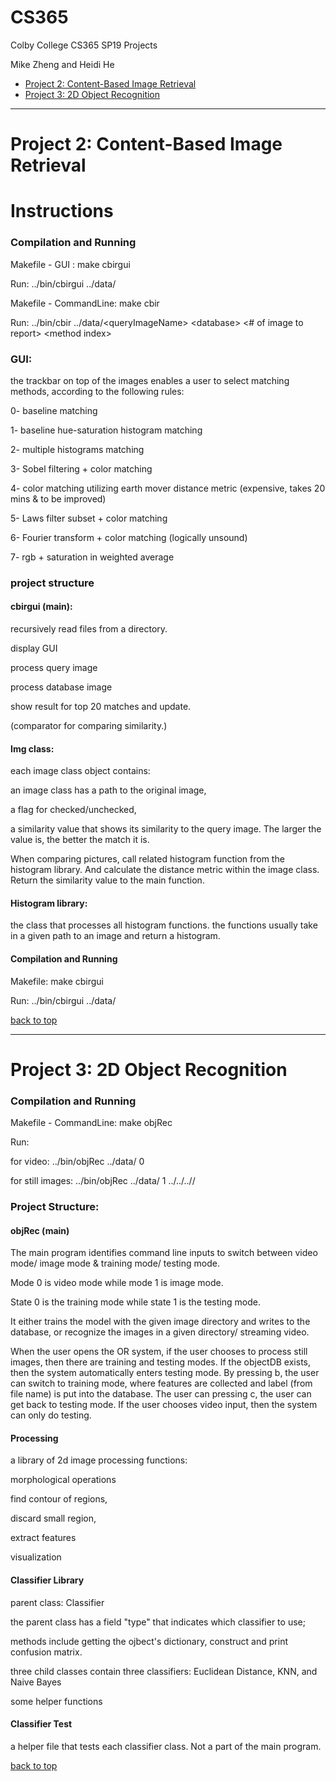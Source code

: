 # CS365
Colby College CS365 SP19 Projects

Mike Zheng and Heidi He
- [Project 2: Content-Based Image Retrieval](https://github.com/xzheng902/CS365/blob/master/README.md#project-2-content-based-image-retrieval)
- [Project 3: 2D Object Recognition](https://github.com/xzheng902/CS365/blob/master/README.md#project-3-2d-object-recognition)


***
# Project 2: Content-Based Image Retrieval

# Instructions
### Compilation and Running
Makefile - GUI : make cbirgui

Run: ../bin/cbirgui ../data/<queryImageName> <database>

Makefile - CommandLine: make cbir

Run: ../bin/cbir ../data/&lt;queryImageName&gt; &lt;database&gt; &lt;# of image to report&gt; &lt;method index&gt;

### GUI:
the trackbar on top of the images enables a user to select matching methods, according to the following rules:

0- baseline matching

1- baseline hue-saturation histogram matching

2- multiple histograms matching

3- Sobel filtering + color matching

4- color matching utilizing earth mover distance metric (expensive, takes 20 mins & to be improved)

5- Laws filter subset + color matching

6- Fourier transform + color matching (logically unsound)

7- rgb + saturation in weighted average

### project structure
#### cbirgui (main):
recursively read files from a directory.

display GUI

process query image

process database image

show result for top 20 matches and update.

(comparator for comparing similarity.)

#### Img class:
each image class object contains:

an image class has a path to the original image,

a flag for checked/unchecked,

a similarity value that shows its similarity to the query image. The larger the value is, the better the match it is.

When comparing pictures, call related histogram function from the histogram library. And calculate the distance metric within the image class. Return the similarity value to the main function.

#### Histogram library:
the class that processes all histogram functions. the functions usually take in a given path to an image and return a histogram.

#### Compilation and Running
Makefile: make cbirgui

Run: ../bin/cbirgui ../data/<queryImageName> <database>

[back to top](https://github.com/xzheng902/CS365/blob/master/README.md#cs365)

***
# Project 3: 2D Object Recognition

### Compilation and Running
Makefile - CommandLine: make objRec

Run:

 for video: ../bin/objRec ../data/<database> 0

for still images: ../bin/objRec ../data/<database> 1 ../../../<training or testing directory>/

### Project Structure:
#### objRec (main)
The main program identifies command line inputs to switch between video mode/ image mode & training mode/ testing mode.

Mode 0 is video mode while mode 1 is image mode.

State 0 is the training mode while state 1 is the testing mode.

It either trains the model with the given image directory and writes to the database, or recognize the images in a given directory/ streaming video.

When the user opens the OR system, if the user chooses to process still images, then there are training and testing modes. If the objectDB exists, then the system automatically enters testing mode. By pressing b, the user can switch to training mode, where features are collected and label (from file name) is put into the database. The user can pressing c, the user can get back to testing mode. If the user chooses video input, then the system can only do testing.

#### Processing
a library of 2d image processing functions:

morphological operations

find contour of regions,

discard small region,

extract features

visualization

#### Classifier Library
parent class: Classifier

the parent class has a field "type" that indicates which classifier to use;

methods include getting the ojbect's dictionary,  construct and print confusion matrix.

three child classes contain three classifiers: Euclidean Distance, KNN, and Naive Bayes

some helper functions

#### Classifier Test
a helper file that tests each classifier class. Not a part of the main program.

[back to top](https://github.com/xzheng902/CS365/blob/master/README.md#cs365)
